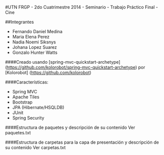 #UTN FRGP - 2do Cuatrimestre 2014 - Seminario - Trabajo Práctico Final - Cine

##Integrantes
* 	Fernando Daniel Medina
* 	Maria Elena Perez
* 	Nadia Noemi Siksnys
* 	Johana Lopez Suarez
* 	Gonzalo Hunter Watts

####Creado usando [spring-mvc-quickstart-archetype] (https://github.com/kolorobot/spring-mvc-quickstart-archetype) por [Kolorobot] (https://github.com/kolorobot)

####Características:
* Spring MVC
* Apache Tiles 
* Bootstrap
* JPA (Hibernate/HSQLDB)
* JUnit
* Spring Security

####Estructura de paquetes y descripción de su contenido
Ver paquetes.txt

####Estructura de carpetas para la capa de presentación y descripción de su contenido
Ver carpetas.txt
